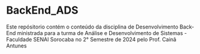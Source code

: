 # BackEnd_ADS
Este repósitorio contém o conteúdo da disciplina de Desenvolvimento Back-End ministrada para a turma de Análise e Desenvolvimento de Sistemas - Faculdade SENAI Sorocaba no 2° Semestre de 2024 pelo Prof. Cainâ Antunes
